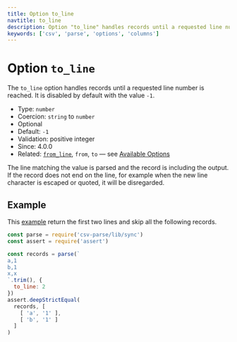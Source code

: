 ```yaml
---
title: Option to_line
navtitle: to_line
description: Option "to_line" handles records until a requested line number.
keywords: ['csv', 'parse', 'options', 'columns']
---
```


# Option `to_line`

The `to_line` option handles records until a requested line number is reached. It is disabled by default with the value `-1`.

* Type: `number`
* Coercion: `string` to `number`
* Optional
* Default: `-1`
* Validation: positive integer
* Since: 4.0.0
* Related: [`from_line`](/parse/options/from_line/), `from`, `to` &mdash; see [Available Options](/parse/options/#available-options)

The line matching the value is parsed and the record is including the output. If the record does not end on the line, for example when the new line character is escaped or quoted, it will be disregarded.

## Example

This [example](https://github.com/adaltas/node-csv/blob/master/packages/csv-parse/samples/option.to_line.js) return the first two lines and skip all the following records.

```js
const parse = require('csv-parse/lib/sync')
const assert = require('assert')

const records = parse(`
a,1
b,1
x,x
`.trim(), {
  to_line: 2
})
assert.deepStrictEqual(
  records, [
    [ 'a', '1' ],
    [ 'b', '1' ]
  ]
)
```
